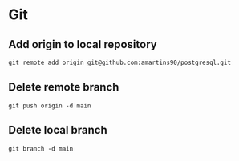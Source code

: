 # Git

## Add origin to local repository
```
git remote add origin git@github.com:amartins90/postgresql.git
```

## Delete remote branch
```
git push origin -d main
```

## Delete local branch
```
git branch -d main
```